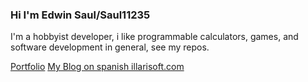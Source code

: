 ### Hi I'm Edwin Saul/Saul11235

I'm a hobbyist developer, i like programmable calculators, games, and software development in general, see my repos.

[Portfolio](https://saul11235.github.io/portfolio/)
[My Blog on spanish illarisoft.com](https://www.illarisoft.com/)
